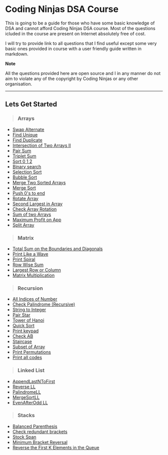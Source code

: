 # Coding Ninjas DSA Course

This is going to be a  guide for those who have some basic knowledge of DSA and cannot afford Coding Ninjas DSA course. Most of the questions icluded in the course are present on Internet absolutely free of cost.

I will try to provide link to all questions that I find useful except some very basic ones provided in course with a user friendly guide written in markdown.

**Note**

All the questions provided here are open source and  I in any manner do not aim to violate any of the copyright by Coding Ninjas or any other organisation.

---
 
## Lets Get Started

> ### Arrays                                                    
- [Swap Alternate]()
- [Find Unique]()
- [Find Duplicate]()
- [Intersection of Two Arrays II]()
- [Pair Sum]()
- [Triplet Sum]()
- [Sort 0 1 2]()
- [Binary search]() 
- [Selection Sort]() 
- [Bubble Sort]()
- [Merge Two Sorted Arrays]()
- [Merge Sort]() 
- [Push 0's to end]() 
- [Rotate Array]() 
- [Second Largest in Array]()
- [Check Array Rotation]()
- [Sum of two Arrays]()
- [Maximum Profit on App]()
- [Split Array]()


> ### Matrix
- [Total Sum on the Boundaries and Diagonals]() 
- [Print Like a Wave]()
- [Print Spiral]() 
- [Row Wise Sum]()
- [Largest Row or Column]()
- [Matrix Multiplication]()

> ### Recursion
- [All Indices of Number]()
- [Check Palindrome (Recursive)]()
- [String to Integer]()
- [Pair Star]()
- [Tower of Hanoi]()
- [Quick Sort]()
- [Print keypad]()
- [Check AB]()
- [Staircase]()
- [Subset of Array]()
- [Print Permutations]()
- [Print all codes]()


> ### Linked List
- [AppendLastNToFirst]()
- [Reverse LL]()
- [PalindromeLL]()
- [MergeSortLL]()
- [EvenAfterOdd LL]()


> ### Stacks
- [Balanced Parenthesis]()
- [Check redundant brackets]()
- [Stock Span]()
- [Minimum Bracket Reversal]()
- [Reverse the First K Elements in the Queue]()

